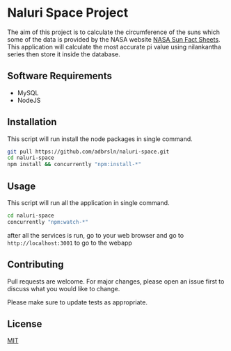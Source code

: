 # Naluri Space Project

The aim of this project is to calculate the circumference of the suns which some of the data is provided by the NASA website [NASA Sun Fact Sheets](https://nssdc.gsfc.nasa.gov/planetary/factsheet/sunfact.html). This application will calculate the most accurate pi value using nilankantha series then store it inside the database. 

## Software Requirements

- MySQL
- NodeJS 

## Installation

This script will run install the node packages in single command. 

```bash
git pull https://github.com/adbrsln/naluri-space.git
cd naluri-space
npm install && concurrently "npm:install-*"
```

## Usage

This script will run all the application in single command. 

```bash
cd naluri-space
concurrently "npm:watch-*"
```

after all the services is run, go to your web browser and go to `http://localhost:3001` to go to the webapp

## Contributing
Pull requests are welcome. For major changes, please open an issue first to discuss what you would like to change.

Please make sure to update tests as appropriate.

## License
[MIT](https://choosealicense.com/licenses/mit/)

